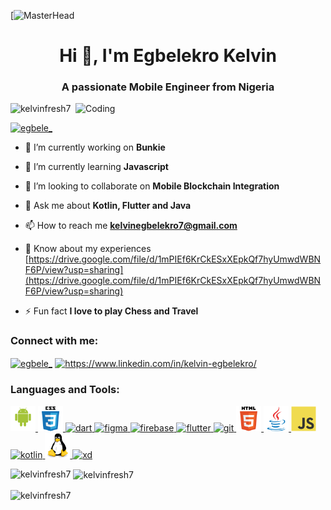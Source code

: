 [![MasterHead](https://1.bp.blogspot.com/-7A4WynwLsMw/XbBpCXG8fHI/AAAAAAAAMt4/uOa1bpLskYgrwGbllhSu2SDj_Mig8SXJQCLcBGAsYHQ/s1600/2000_600px.gif)
<h1 align="center">Hi 👋, I'm Egbelekro Kelvin</h1>
<h3 align="center">A passionate Mobile Engineer from Nigeria</h3>
<img align="right" alt="Coding" width="400" src="https://www.androidauthority.com/wp-content/uploads/2019/08/new-android-logo-2019-robot-head-reactions-animated-2.gif">

<p align="left"> <img src="https://komarev.com/ghpvc/?username=kelvinfresh7&label=Profile%20views&color=0e75b6&style=flat" alt="kelvinfresh7" /> </p>

<p align="left"> <a href="https://twitter.com/egbele_" target="blank"><img src="https://img.shields.io/twitter/follow/egbele_?logo=twitter&style=for-the-badge" alt="egbele_" /></a> </p>

- 🔭 I’m currently working on **Bunkie**

- 🌱 I’m currently learning **Javascript**

- 👯 I’m looking to collaborate on **Mobile Blockchain Integration**

- 💬 Ask me about **Kotlin, Flutter and Java**

- 📫 How to reach me **kelvinegbelekro7@gmail.com**

- 📄 Know about my experiences [https://drive.google.com/file/d/1mPIEf6KrCkESxXEpkQf7hyUmwdWBNF6P/view?usp=sharing](https://drive.google.com/file/d/1mPIEf6KrCkESxXEpkQf7hyUmwdWBNF6P/view?usp=sharing)

- ⚡ Fun fact **I love to play Chess and Travel**

<h3 align="left">Connect with me:</h3>
<p align="left">
<a href="https://twitter.com/egbele_" target="blank"><img align="center" src="https://raw.githubusercontent.com/rahuldkjain/github-profile-readme-generator/master/src/images/icons/Social/twitter.svg" alt="egbele_" height="30" width="40" /></a>
<a href="https://linkedin.com/in/https://www.linkedin.com/in/kelvin-egbelekro/" target="blank"><img align="center" src="https://raw.githubusercontent.com/rahuldkjain/github-profile-readme-generator/master/src/images/icons/Social/linked-in-alt.svg" alt="https://www.linkedin.com/in/kelvin-egbelekro/" height="30" width="40" /></a>
</p>

<h3 align="left">Languages and Tools:</h3>
<p align="left"> <a href="https://developer.android.com" target="_blank" rel="noreferrer"> <img src="https://raw.githubusercontent.com/devicons/devicon/master/icons/android/android-original-wordmark.svg" alt="android" width="40" height="40"/> </a> <a href="https://www.w3schools.com/css/" target="_blank" rel="noreferrer"> <img src="https://raw.githubusercontent.com/devicons/devicon/master/icons/css3/css3-original-wordmark.svg" alt="css3" width="40" height="40"/> </a> <a href="https://dart.dev" target="_blank" rel="noreferrer"> <img src="https://www.vectorlogo.zone/logos/dartlang/dartlang-icon.svg" alt="dart" width="40" height="40"/> </a> <a href="https://www.figma.com/" target="_blank" rel="noreferrer"> <img src="https://www.vectorlogo.zone/logos/figma/figma-icon.svg" alt="figma" width="40" height="40"/> </a> <a href="https://firebase.google.com/" target="_blank" rel="noreferrer"> <img src="https://www.vectorlogo.zone/logos/firebase/firebase-icon.svg" alt="firebase" width="40" height="40"/> </a> <a href="https://flutter.dev" target="_blank" rel="noreferrer"> <img src="https://www.vectorlogo.zone/logos/flutterio/flutterio-icon.svg" alt="flutter" width="40" height="40"/> </a> <a href="https://git-scm.com/" target="_blank" rel="noreferrer"> <img src="https://www.vectorlogo.zone/logos/git-scm/git-scm-icon.svg" alt="git" width="40" height="40"/> </a> <a href="https://www.w3.org/html/" target="_blank" rel="noreferrer"> <img src="https://raw.githubusercontent.com/devicons/devicon/master/icons/html5/html5-original-wordmark.svg" alt="html5" width="40" height="40"/> </a> <a href="https://www.java.com" target="_blank" rel="noreferrer"> <img src="https://raw.githubusercontent.com/devicons/devicon/master/icons/java/java-original.svg" alt="java" width="40" height="40"/> </a> <a href="https://developer.mozilla.org/en-US/docs/Web/JavaScript" target="_blank" rel="noreferrer"> <img src="https://raw.githubusercontent.com/devicons/devicon/master/icons/javascript/javascript-original.svg" alt="javascript" width="40" height="40"/> </a> <a href="https://kotlinlang.org" target="_blank" rel="noreferrer"> <img src="https://www.vectorlogo.zone/logos/kotlinlang/kotlinlang-icon.svg" alt="kotlin" width="40" height="40"/> </a> <a href="https://www.linux.org/" target="_blank" rel="noreferrer"> <img src="https://raw.githubusercontent.com/devicons/devicon/master/icons/linux/linux-original.svg" alt="linux" width="40" height="40"/> </a> <a href="https://www.adobe.com/products/xd.html" target="_blank" rel="noreferrer"> <img src="https://cdn.worldvectorlogo.com/logos/adobe-xd.svg" alt="xd" width="40" height="40"/> </a> </p>

<p><img align="left" src="https://github-readme-stats.vercel.app/api/top-langs?username=kelvinfresh7&show_icons=true&locale=en&layout=compact" alt="kelvinfresh7" /></p>

<p>&nbsp;<img align="center" src="https://github-readme-stats.vercel.app/api?username=kelvinfresh7&show_icons=true&locale=en" alt="kelvinfresh7" /></p>

<p><img align="center" src="https://github-readme-streak-stats.herokuapp.com/?user=kelvinfresh7&" alt="kelvinfresh7" /></p>
